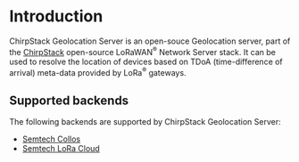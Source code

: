 # Introduction

ChirpStack Geolocation Server is an open-souce Geolocation server, part of the
[ChirpStack](https://www.chirpstack.io/) open-source LoRaWAN<sup>&reg;</sup> Network Server stack.
It can be used to resolve the location of devices based on TDoA (time-difference
of arrival) meta-data provided by LoRa<sup>&reg;</sup> gateways.

## Supported backends

The following backends are supported by ChirpStack Geolocation Server:

* [Semtech Collos](backends/semtech-collos.md)
* [Semtech LoRa Cloud](backends/lora-cloud.md)
